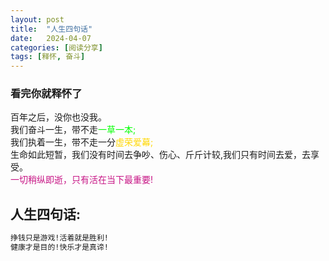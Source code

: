 ```yaml
---
layout: post
title:  "人生四句话"
date:   2024-04-07
categories: [阅读分享]
tags: [释怀, 奋斗]  
---
```


### 看完你就释怀了

百年之后，没你也没我。  
我们奋斗一生，带不走<font color="#00ff00">一草一本;</font>     
我们执着一生，带不走一分<font color="#ffd700">虚荣爱幕;</font>     
生命如此短暂，我们没有时间去争吵、伤心、斤斤计较,我们只有时间去爱，去享受。  
<font color="#c71585">一切稍纵即逝，只有活在当下最重要!</font>     
## 人生四句话:
```css
挣钱只是游戏!活着就是胜利!  
健康才是目的!快乐才是真谛!  
```  
<br>
